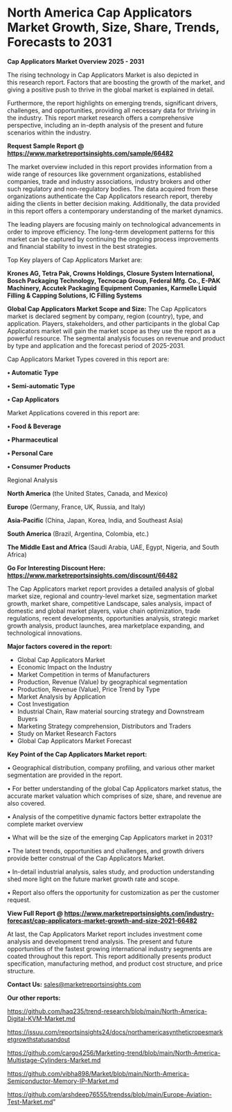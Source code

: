 # North America Cap Applicators Market Growth, Size, Share, Trends, Forecasts to 2031

<Strong> Cap Applicators Market Overview 2025 - 2031</strong>

The rising technology in Cap Applicators Market is also depicted in this research report. Factors that are boosting the growth of the market, and giving a positive push to thrive in the global market is explained in detail.

Furthermore, the report highlights on emerging trends, significant drivers, challenges, and opportunities, providing all necessary data for thriving in the industry. This report market research offers a comprehensive perspective, including an in-depth analysis of the present and future scenarios within the industry.

<strong>Request Sample Report @ <a href=https://www.marketreportsinsights.com/sample/66482>https://www.marketreportsinsights.com/sample/66482</a></strong>

The market overview included in this report provides information from a wide range of resources like government organizations, established companies, trade and industry associations, industry brokers and other such regulatory and non-regulatory bodies. The data acquired from these organizations authenticate the Cap Applicators research report, thereby aiding the clients in better decision making. Additionally, the data provided in this report offers a contemporary understanding of the market dynamics.

The leading players are focusing mainly on technological advancements in order to improve efficiency. The long-term development patterns for this market can be captured by continuing the ongoing process improvements and financial stability to invest in the best strategies.

Top Key players of Cap Applicators Market are:

<strong>Krones AG, Tetra Pak, Crowns Holdings, Closure System International, Bosch Packaging Technology, Tecnocap Group, Federal Mfg. Co., E-PAK Machinery, Accutek Packaging Equipment Companies, Karmelle Liquid Filling & Capping Solutions, IC Filling Systems</strong>

<strong><b>Global Cap Applicators Market Scope and Size:</b></strong>
The Cap Applicators market is declared segment by company, region (country), type, and application. Players, stakeholders, and other participants in the global Cap Applicators market will gain the market scope as they use the report as a powerful resource. The segmental analysis focuses on revenue and product by type and application and the forecast period of 2025-2031.

Cap Applicators Market Types covered in this report are:

<strong>• Automatic Type

• Semi-automatic Type

• Cap Applicators</strong>

Market Applications covered in this report are:

<strong>• Food & Beverage

• Pharmaceutical

• Personal Care

• Consumer Products</strong> 

Regional Analysis

<strong>North America</strong> (the United States, Canada, and Mexico)

<strong>Europe</strong> (Germany, France, UK, Russia, and Italy)

<strong>Asia-Pacific</strong> (China, Japan, Korea, India, and Southeast Asia)

<strong>South America</strong> (Brazil, Argentina, Colombia, etc.)

<strong>The Middle East and Africa</strong> (Saudi Arabia, UAE, Egypt, Nigeria, and South Africa)

<strong>Go For Interesting Discount Here: <a href=https://www.marketreportsinsights.com/discount/66482>https://www.marketreportsinsights.com/discount/66482</a></strong>

The Cap Applicators market report provides a detailed analysis of global market size, regional and country-level market size, segmentation market growth, market share, competitive Landscape, sales analysis, impact of domestic and global market players, value chain optimization, trade regulations, recent developments, opportunities analysis, strategic market growth analysis, product launches, area marketplace expanding, and technological innovations.

<strong><b>Major factors covered in the report:</b></strong>
<ul>
  <li>Global Cap Applicators Market </li>
  <li>Economic Impact on the Industry</li>
  <li>Market Competition in terms of Manufacturers</li>
  <li>Production, Revenue (Value) by geographical segmentation</li>
  <li>Production, Revenue (Value), Price Trend by Type</li>
  <li>Market Analysis by Application</li>
  <li>Cost Investigation</li>
  <li>Industrial Chain, Raw material sourcing strategy and Downstream Buyers</li>
  <li>Marketing Strategy comprehension, Distributors and Traders</li>
  <li>Study on Market Research Factors</li>
  <li>Global Cap Applicators Market Forecast</li>
</ul>

<strong><b>Key Point of the Cap Applicators Market report:</b></strong>

• Geographical distribution, company profiling, and various other market segmentation are provided in the report.

• For better understanding of the global Cap Applicators market status, the accurate market valuation which comprises of size, share, and revenue are also covered.

• Analysis of the competitive dynamic factors better extrapolate the complete market overview

• What will be the size of the emerging Cap Applicators market in 2031?

• The latest trends, opportunities and challenges, and growth drivers provide better construal of the Cap Applicators Market.

• In-detail industrial analysis, sales study, and production understanding shed more light on the future market growth rate and scope.

• Report also offers the opportunity for customization as per the customer request.

<strong><b>View Full Report @ <a href=https://www.marketreportsinsights.com/industry-forecast/cap-applicators-market-growth-and-size-2021-66482>https://www.marketreportsinsights.com/industry-forecast/cap-applicators-market-growth-and-size-2021-66482</a></b></strong>


At last, the Cap Applicators Market report includes investment come analysis and development trend analysis. The present and future opportunities of the fastest growing international industry segments are coated throughout this report. This report additionally presents product specification, manufacturing method, and product cost structure, and price structure.

<strong>Contact Us:</strong>
sales@marketreportsinsights.com

<strong>Our other reports:</strong>

<a href=https://github.com/haq235/trend-research/blob/main/North-America-Digital-KVM-Market.md>https://github.com/haq235/trend-research/blob/main/North-America-Digital-KVM-Market.md</a>

<a href=https://issuu.com/reportsinsights24/docs/northamericasyntheticropesmarketgrowthstatusandout>https://issuu.com/reportsinsights24/docs/northamericasyntheticropesmarketgrowthstatusandout</a>

<a href=https://github.com/cargo4256/Marketing-trend/blob/main/North-America-Multistage-Cylinders-Market.md>https://github.com/cargo4256/Marketing-trend/blob/main/North-America-Multistage-Cylinders-Market.md</a>

<a href=https://github.com/vibha898/Market/blob/main/North-America-Semiconductor-Memory-IP-Market.md>https://github.com/vibha898/Market/blob/main/North-America-Semiconductor-Memory-IP-Market.md</a>

<a href=https://github.com/arshdeep76555/trendss/blob/main/Europe-Aviation-Test-Market.md>https://github.com/arshdeep76555/trendss/blob/main/Europe-Aviation-Test-Market.md</a>"
